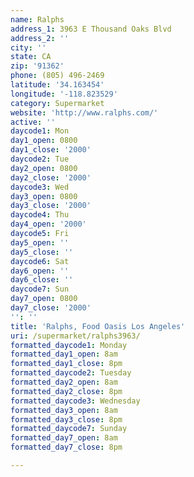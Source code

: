 ```yaml
---
name: Ralphs
address_1: 3963 E Thousand Oaks Blvd
address_2: ''
city: ''
state: CA
zip: '91362'
phone: (805) 496-2469
latitude: '34.163454'
longitude: '-118.823529'
category: Supermarket
website: 'http://www.ralphs.com/'
active: ''
daycode1: Mon
day1_open: 0800
day1_close: '2000'
daycode2: Tue
day2_open: 0800
day2_close: '2000'
daycode3: Wed
day3_open: 0800
day3_close: '2000'
daycode4: Thu
day4_open: '2000'
daycode5: Fri
day5_open: ''
day5_close: ''
daycode6: Sat
day6_open: ''
day6_close: ''
daycode7: Sun
day7_open: 0800
day7_close: '2000'
'': ''
title: 'Ralphs, Food Oasis Los Angeles'
uri: /supermarket/ralphs3963/
formatted_daycode1: Monday
formatted_day1_open: 8am
formatted_day1_close: 8pm
formatted_daycode2: Tuesday
formatted_day2_open: 8am
formatted_day2_close: 8pm
formatted_daycode3: Wednesday
formatted_day3_open: 8am
formatted_day3_close: 8pm
formatted_daycode7: Sunday
formatted_day7_open: 8am
formatted_day7_close: 8pm

---
```

